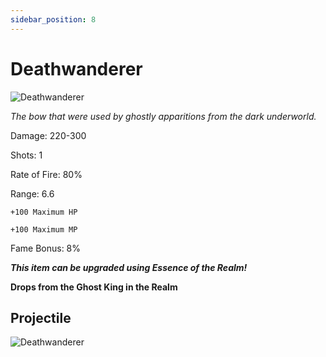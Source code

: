 ```yaml
---
sidebar_position: 8
---
```


# Deathwanderer

![Deathwanderer](https://vwiki.valorserver.com/api/item/picture/deathwanderer)

<i>The bow that were used by ghostly apparitions from the dark underworld.</i>

Damage: 220-300

Shots: 1

Rate of Fire: 80%

Range: 6.6

    +100 Maximum HP
    
    +100 Maximum MP
    
Fame Bonus: 8%

***This item can be upgraded using Essence of the Realm!***

**Drops from the Ghost King in the Realm**

## Projectile

![Deathwanderer](https://cdn.discordapp.com/attachments/953134990428868629/981404192520421386/deathwandered.gif)
